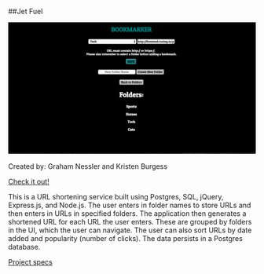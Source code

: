 ##Jet Fuel

![screenshot](jet-fuel-screenshot.png)

Created by: Graham Nessler and Kristen Burgess

[Check it out!](https://kbgn-jetfuel.herokuapp.com/)

This is a URL shortening service built using Postgres, SQL, jQuery, Express.js, and Node.js. The user enters in folder names to store URLs and then enters in URLs in specified folders. The application then generates a shortened URL for each URL the user enters. These are grouped by folders in the UI, which the user can navigate. The user can also sort URLs by date added and popularity (number of clicks). The data persists in a Postgres database.

[Project specs](http://frontend.turing.io/projects/jet-fuel.html)
